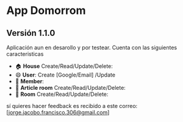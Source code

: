 # App Domorrom
## Versión 1.1.0

Aplicación aun en desarollo y por testear.
Cuenta con las siguientes caracteristicas
- :house: **House** Create/Read/Update/Delete:
- :smile: **User**: Create [Google/Email] /Update
- :two_men_holding_hands:	**Member**: 
- :bell: **Article room** Create/Read/Update/Delete: 
- :department_store: **Room** Create/Read/Update/Delete:


sí quieres hacer feedback es recibido a este correo: [jorge.jacobo.francisco.306@gmail.com]
